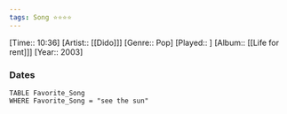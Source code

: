 ```yaml
---
tags: Song ⭐⭐⭐⭐ 
---
```

[Time:: 10:36]
[Artist:: [[Dido]]]
[Genre:: Pop]
[Played:: ]
[Album:: [[Life for rent]]]
[Year:: 2003]
### Dates
````dataview
TABLE Favorite_Song
WHERE Favorite_Song = "see the sun"
````